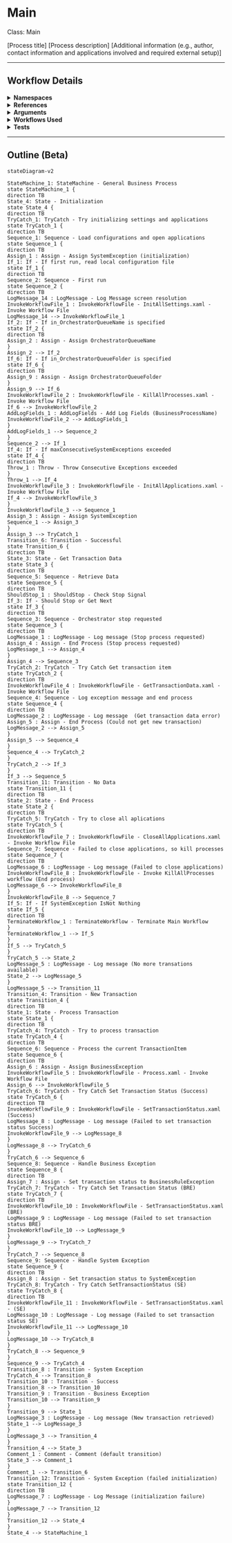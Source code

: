 # Main
Class: Main

[Process title]
[Process description]
[Additional information (e.g., author, contact information and applications involved and required external setup)]

<hr />

## Workflow Details
<details>
    <summary>
    <b>Namespaces</b>
    </summary>

    - GlobalConstantsNamespace
- GlobalVariablesNamespace
- System
- System.Activities
- System.Activities.DynamicUpdate
- System.Activities.Statements
- System.Collections
- System.Collections.Generic
- System.Collections.ObjectModel
- System.Data
- System.Linq
- System.Linq.Expressions
- System.Reflection
- System.Runtime.InteropServices
- System.Runtime.Serialization
- System.Text
- System.Windows
- UiPath.Core
- UiPath.Core.Activities


</details>
<details>
    <summary>
    <b>References</b>
    </summary>

    - Microsoft.Bcl.AsyncInterfaces
- Microsoft.CSharp
- NPOI
- PresentationCore
- PresentationFramework
- System
- System.Activities
- System.Collections
- System.ComponentModel
- System.ComponentModel.Composition
- System.ComponentModel.Primitives
- System.ComponentModel.TypeConverter
- System.Configuration.ConfigurationManager
- System.Console
- System.Core
- System.Data
- System.Data.Common
- System.Data.SqlClient
- System.Linq
- System.Memory
- System.Memory.Data
- System.ObjectModel
- System.Private.CoreLib
- System.Private.ServiceModel
- System.Private.Uri
- System.Private.Xml
- System.Runtime.Serialization
- System.Security.Permissions
- System.ServiceModel
- System.ServiceModel.Activities
- System.ValueTuple
- System.Xaml
- System.Xml
- System.Xml.Linq
- UiPath.Excel
- UiPath.Studio.Constants
- UiPath.System.Activities
- UiPath.System.Activities.Design
- WindowsBase
- WindowsFormsIntegration


</details>
<details>
    <summary>
    <b>Arguments</b>
    </summary>

    <table><tr><th>Name</th><th>Direction</th><th>Type</th><th>Description</th></tr><tr><td>in_OrchestratorQueueName</td><td>InArgument</td><td>x:String</td><td>Allows the Orchestrator queue name to be passed as an argument, instead of only being defined in the configuration file.</td></tr><tr><td>in_OrchestratorQueueFolder</td><td>InArgument</td><td>x:String</td><td>Allows the Orchestrator folder name where the queue is created to be passed as an argument, instead of only being defined in the configuration file.</td></tr></table>
    
</details>
<details>
    <summary>
    <b>Workflows Used</b>
    </summary>

    - C:\Users\eyash\Documents\UiPath\LazyFramework\.templates\Performers\REFramework\Framework\InitAllSettings.xaml
- C:\Users\eyash\Documents\UiPath\LazyFramework\.templates\Performers\REFramework\Framework\KillAllProcesses.xaml
- C:\Users\eyash\Documents\UiPath\LazyFramework\.templates\Performers\REFramework\Framework\InitAllApplications.xaml
- C:\Users\eyash\Documents\UiPath\LazyFramework\.templates\Performers\REFramework\Framework\GetTransactionData.xaml
- C:\Users\eyash\Documents\UiPath\LazyFramework\.templates\Performers\REFramework\Framework\CloseAllApplications.xaml
- C:\Users\eyash\Documents\UiPath\LazyFramework\Framework\KillAllProcesses.xaml
- C:\Users\eyash\Documents\UiPath\LazyFramework\.templates\Performers\REFramework\Framework\Process.xaml
- C:\Users\eyash\Documents\UiPath\LazyFramework\.templates\Performers\REFramework\Framework\SetTransactionStatus.xaml

    
</details>
<details>
    <summary>
    <b>Tests</b>
    </summary>

    

    
</details>

<hr />

## Outline (Beta)

```mermaid
stateDiagram-v2

StateMachine_1: StateMachine - General Business Process
state StateMachine_1 {
direction TB
State_4: State - Initialization
state State_4 {
direction TB
TryCatch_1: TryCatch - Try initializing settings and applications
state TryCatch_1 {
direction TB
Sequence_1: Sequence - Load configurations and open applications
state Sequence_1 {
direction TB
Assign_1 : Assign - Assign SystemException (initialization)
If_1: If - If first run, read local configuration file
state If_1 {
direction TB
Sequence_2: Sequence - First run
state Sequence_2 {
direction TB
LogMessage_14 : LogMessage - Log Message screen resolution
InvokeWorkflowFile_1 : InvokeWorkflowFile - InitAllSettings.xaml - Invoke Workflow File
LogMessage_14 --> InvokeWorkflowFile_1
If_2: If - If in_OrchestratorQueueName is specified
state If_2 {
direction TB
Assign_2 : Assign - Assign OrchestratorQueueName
}
Assign_2 --> If_2
If_6: If - If in_OrchestratorQueueFolder is specified
state If_6 {
direction TB
Assign_9 : Assign - Assign OrchestratorQueueFolder
}
Assign_9 --> If_6
InvokeWorkflowFile_2 : InvokeWorkflowFile - KillAllProcesses.xaml - Invoke Workflow File
If_6 --> InvokeWorkflowFile_2
AddLogFields_1 : AddLogFields - Add Log Fields (BusinessProcessName)
InvokeWorkflowFile_2 --> AddLogFields_1
}
AddLogFields_1 --> Sequence_2
}
Sequence_2 --> If_1
If_4: If - If maxConsecutiveSystemExceptions exceeded
state If_4 {
direction TB
Throw_1 : Throw - Throw Consecutive Exceptions exceeded
}
Throw_1 --> If_4
InvokeWorkflowFile_3 : InvokeWorkflowFile - InitAllApplications.xaml - Invoke Workflow File
If_4 --> InvokeWorkflowFile_3
}
InvokeWorkflowFile_3 --> Sequence_1
Assign_3 : Assign - Assign SystemException
Sequence_1 --> Assign_3
}
Assign_3 --> TryCatch_1
Transition_6: Transition - Successful
state Transition_6 {
direction TB
State_3: State - Get Transaction Data
state State_3 {
direction TB
Sequence_5: Sequence - Retrieve Data
state Sequence_5 {
direction TB
ShouldStop_1 : ShouldStop - Check Stop Signal
If_3: If - Should Stop or Get Next
state If_3 {
direction TB
Sequence_3: Sequence - Orchestrator stop requested
state Sequence_3 {
direction TB
LogMessage_1 : LogMessage - Log message (Stop process requested)
Assign_4 : Assign - End Process (Stop process requested)
LogMessage_1 --> Assign_4
}
Assign_4 --> Sequence_3
TryCatch_2: TryCatch - Try Catch Get transaction item
state TryCatch_2 {
direction TB
InvokeWorkflowFile_4 : InvokeWorkflowFile - GetTransactionData.xaml - Invoke Workflow File
Sequence_4: Sequence - Log exception message and end process
state Sequence_4 {
direction TB
LogMessage_2 : LogMessage - Log message  (Get transaction data error)
Assign_5 : Assign - End Process (Could not get new transaction)
LogMessage_2 --> Assign_5
}
Assign_5 --> Sequence_4
}
Sequence_4 --> TryCatch_2
}
TryCatch_2 --> If_3
}
If_3 --> Sequence_5
Transition_11: Transition - No Data
state Transition_11 {
direction TB
State_2: State - End Process
state State_2 {
direction TB
TryCatch_5: TryCatch - Try to close all aplications
state TryCatch_5 {
direction TB
InvokeWorkflowFile_7 : InvokeWorkflowFile - CloseAllApplications.xaml - Invoke Workflow File
Sequence_7: Sequence - Failed to close applications, so kill processes
state Sequence_7 {
direction TB
LogMessage_6 : LogMessage - Log message (Failed to close applications)
InvokeWorkflowFile_8 : InvokeWorkflowFile - Invoke KillAllProcesses workflow (End process)
LogMessage_6 --> InvokeWorkflowFile_8
}
InvokeWorkflowFile_8 --> Sequence_7
If_5: If - If SystemException IsNot Nothing
state If_5 {
direction TB
TerminateWorkflow_1 : TerminateWorkflow - Terminate Main Workflow
}
TerminateWorkflow_1 --> If_5
}
If_5 --> TryCatch_5
}
TryCatch_5 --> State_2
LogMessage_5 : LogMessage - Log message (No more transations available)
State_2 --> LogMessage_5
}
LogMessage_5 --> Transition_11
Transition_4: Transition - New Transaction
state Transition_4 {
direction TB
State_1: State - Process Transaction
state State_1 {
direction TB
TryCatch_4: TryCatch - Try to process transaction
state TryCatch_4 {
direction TB
Sequence_6: Sequence - Process the current TransactionItem
state Sequence_6 {
direction TB
Assign_6 : Assign - Assign BusinessException
InvokeWorkflowFile_5 : InvokeWorkflowFile - Process.xaml - Invoke Workflow File
Assign_6 --> InvokeWorkflowFile_5
TryCatch_6: TryCatch - Try Catch Set Transaction Status (Success)
state TryCatch_6 {
direction TB
InvokeWorkflowFile_9 : InvokeWorkflowFile - SetTransactionStatus.xaml (Success)
LogMessage_8 : LogMessage - Log message (Failed to set transaction status Success)
InvokeWorkflowFile_9 --> LogMessage_8
}
LogMessage_8 --> TryCatch_6
}
TryCatch_6 --> Sequence_6
Sequence_8: Sequence - Handle Business Exception
state Sequence_8 {
direction TB
Assign_7 : Assign - Set transaction status to BusinessRuleException
TryCatch_7: TryCatch - Try Catch Set Transaction Status (BRE)
state TryCatch_7 {
direction TB
InvokeWorkflowFile_10 : InvokeWorkflowFile - SetTransactionStatus.xaml (BRE)
LogMessage_9 : LogMessage - Log message (Failed to set transaction status BRE)
InvokeWorkflowFile_10 --> LogMessage_9
}
LogMessage_9 --> TryCatch_7
}
TryCatch_7 --> Sequence_8
Sequence_9: Sequence - Handle System Exception
state Sequence_9 {
direction TB
Assign_8 : Assign - Set transaction status to SystemException
TryCatch_8: TryCatch - Try Catch SetTransactionStatus (SE)
state TryCatch_8 {
direction TB
InvokeWorkflowFile_11 : InvokeWorkflowFile - SetTransactionStatus.xaml - (SE)
LogMessage_10 : LogMessage - Log message (Failed to set transaction status SE)
InvokeWorkflowFile_11 --> LogMessage_10
}
LogMessage_10 --> TryCatch_8
}
TryCatch_8 --> Sequence_9
}
Sequence_9 --> TryCatch_4
Transition_8 : Transition - System Exception
TryCatch_4 --> Transition_8
Transition_10 : Transition - Success
Transition_8 --> Transition_10
Transition_9 : Transition - Business Exception
Transition_10 --> Transition_9
}
Transition_9 --> State_1
LogMessage_3 : LogMessage - Log message (New transaction retrieved)
State_1 --> LogMessage_3
}
LogMessage_3 --> Transition_4
}
Transition_4 --> State_3
Comment_1 : Comment - Comment (default transition)
State_3 --> Comment_1
}
Comment_1 --> Transition_6
Transition_12: Transition - System Exception (failed initialization)
state Transition_12 {
direction TB
LogMessage_7 : LogMessage - Log Message (initialization failure)
}
LogMessage_7 --> Transition_12
}
Transition_12 --> State_4
}
State_4 --> StateMachine_1
```